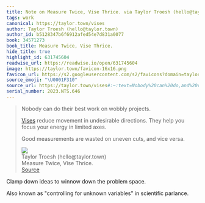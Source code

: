```yaml
---
title: Note on Measure Twice, Vise Thrice. via Taylor Troesh (hello@taylor.town)
tags: work
canonical: https://taylor.town/vises
author: Taylor Troesh (hello@taylor.town)
author_id: b5128347b6f6912afed54e7d831a0077
book: 34571273
book_title: Measure Twice, Vise Thrice.
hide_title: true
highlight_id: 631745604
readwise_url: https://readwise.io/open/631745604
image: https://taylor.town/favicon-16x16.png
favicon_url: https://s2.googleusercontent.com/s2/favicons?domain=taylor.town
source_emoji: "\U0001F310"
source_url: https://taylor.town/vises#:~:text=Nobody%20can%20do,and%20vice%20versa.
serial_number: 2023.NTS.646
---
```

> Nobody can do their best work on wobbly projects.
> 
> [Vises](https://en.wikipedia.org/wiki/Vise) reduce movement in undesirable directions. They help you focus your energy in limited axes.
> 
> Good measurements are wasted on uneven cuts, and vice versa.
> <div class="quoteback-footer"><div class="quoteback-avatar"><img class="mini-favicon" src="https://s2.googleusercontent.com/s2/favicons?domain=taylor.town"></div><div class="quoteback-metadata"><div class="metadata-inner"><span style="display:none">FROM:</span><div aria-label="Taylor Troesh (hello@taylor.town)" class="quoteback-author"> Taylor Troesh (hello@taylor.town)</div><div aria-label="Measure Twice, Vise Thrice." class="quoteback-title"> Measure Twice, Vise Thrice.</div></div></div><div class="quoteback-backlink"><a target="_blank" aria-label="go to the full text of this quotation" rel="noopener" href="https://taylor.town/vises#:~:text=Nobody%20can%20do,and%20vice%20versa." class="quoteback-arrow"> Source</a></div></div>

Clamp down ideas to winnow down the  problem space.

Also known as "controlling for unknown variables" in scientific parlance.